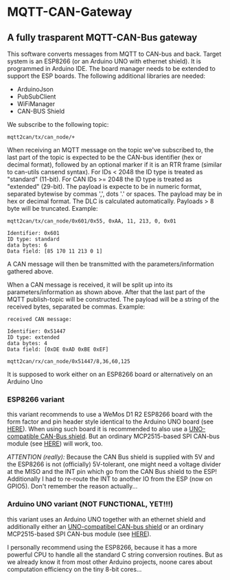 # MQTT-CAN-Gateway
## A fully trasparent MQTT-CAN-Bus gateway

This software converts messages from MQTT to CAN-bus and back. Target system is an ESP8266 (or an Arduino UNO with ethernet shield).
It is programmed in Arduino IDE. The board manager needs to be extended to support the ESP boards.
The following additional libraries are needed:
- ArduinoJson
- PubSubClient
- WiFiManager
- CAN-BUS Shield

We subscribe to the following topic:
```
mqtt2can/tx/can_node/+
```
When receiving an MQTT message on the topic we've subscribed to, the last part of the topic is expected to be the CAN-bus identifier (hex or decimal format), followed by an optional marker if it is an RTR frame (similar to can-utils cansend syntax).
For IDs < 2048 the ID type is treated as "standard" (11-bit). For CAN IDs >= 2048 the ID type is treated as "extended" (29-bit).
The payload is expecte to be in numeric format, separated bytewise by commas ',', dots '.' or spaces. The payload may be in hex or decimal format. The DLC is calculated automatically. Payloads > 8 byte will be truncated.
Example:
```
mqtt2can/tx/can_node/0x601/0x55, 0xAA, 11, 213, 0, 0x01

Identifier: 0x601
ID type: standard
data bytes: 6
Data field: [85 170 11 213 0 1]
```
A CAN message will then be transmitted with the parameters/information gathered above.

When a CAN message is received, it will be split up into its parameters/information as shown above. After that the last part of the MQTT publish-topic will be constructed. The payload will be a string of the received bytes, separated be commas.
Example:
```
received CAN message:

Identifier: 0x51447
ID type: extended
data bytes: 4
Data field: [0xDE 0xAD 0xBE 0xEF]

mqtt2can/rx/can_node/0x51447/8,36,60,125
```


It is supposed to work either on an ESP8266 board or alternatively on an Arduino Uno

### ESP8266 variant
this variant recommends to use a WeMos D1 R2 ESP8266 board with the form factor and pin header style identical to the Arduino UNO board (see [HERE](https://de.banggood.com/D1-R2-WiFi-ESP8266-Development-Board-Compatible-UNO-Program-By-IDE-p-1011870.html?cur_warehouse=CN)). When using such board it is recommended to also use a [UNO-compatible CAN-Bus shield](https://wiki.seeedstudio.com/CAN-BUS_Shield_V2.0/).
But an ordinary MCP2515-based SPI CAN-bus module (see [HERE](https://de.banggood.com/MCP2515-CAN-Bus-Module-Board-TJA1050-Receiver-SPI-51-MCU-ARM-Controller-5V-DC-p-1481199.html?cur_warehouse=CN&rmmds=search)) will work, too.

*ATTENTION (really):*
Because the CAN Bus shield is supplied with 5V and the ESP8266 is not (officially) 5V-tolerant, one might need a voltage divider at the MISO and the INT pin which go from the CAN Bus shield to the ESP!
Additionally I had to re-route the INT to another IO from the ESP (now on GPIO5). Don't remember the reason actually... 

### Arduino UNO variant (NOT FUNCTIONAL, YET!!!)
this variant uses an Arduino UNO together with an ethernet shield and additionally either an [UNO-compatibel CAN-bus shield](https://wiki.seeedstudio.com/CAN-BUS_Shield_V2.0/) or an ordinary MCP2515-based SPI CAN-bus module (see [HERE](https://de.banggood.com/MCP2515-CAN-Bus-Module-Board-TJA1050-Receiver-SPI-51-MCU-ARM-Controller-5V-DC-p-1481199.html?cur_warehouse=CN&rmmds=search)).

I personally recommend using the ESP8266, because it has a more powerful CPU to handle all the standard C string conversion routines. But as we already know it from most other Arduino projects, noone cares about computation efficiency on the tiny 8-bit cores...
